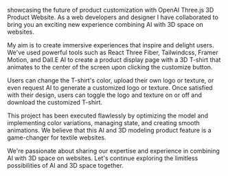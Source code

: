 showcasing the future of product customization with OpenAI Three.js 3D Product Website. As a web developers and designer I have collaborated to bring you an exciting new experience combining AI with 3D space on websites.

My aim is to create immersive experiences that inspire and delight users. We've used powerful tools such as React Three Fiber, Tailwindcss, Framer Motion, and Dall.E AI to create a product display page with a 3D T-shirt that animates to the center of the screen upon clicking the customize button.

Users can change the T-shirt's color, upload their own logo or texture, or even request AI to generate a customized logo or texture. Once satisfied with their design, users can toggle the logo and texture on or off and download the customized T-shirt.

This project has been executed flawlessly by optimizing the model and implementing color variations, managing state, and creating smooth animations. We believe that this AI and 3D modeling product feature is a game-changer for textile websites.

We're passionate about sharing our expertise and experience in combining AI with 3D space on websites. Let's continue exploring the limitless possibilities of AI and 3D space together.
